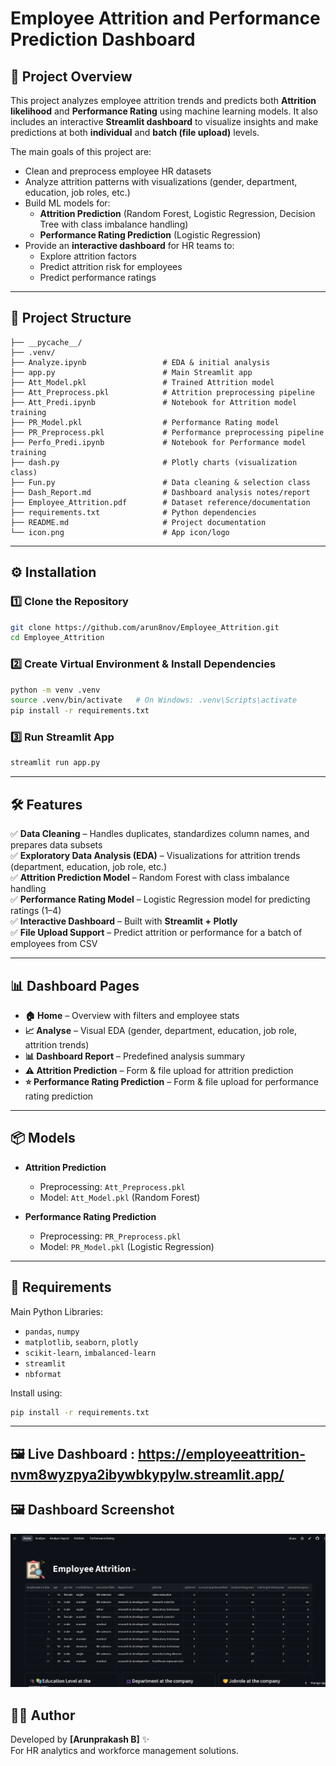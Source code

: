 # Employee Attrition and Performance Prediction Dashboard  

## 📌 Project Overview  
This project analyzes employee attrition trends and predicts both **Attrition likelihood** and **Performance Rating** using machine learning models. It also includes an interactive **Streamlit dashboard** to visualize insights and make predictions at both **individual** and **batch (file upload)** levels.  

The main goals of this project are:  
- Clean and preprocess employee HR datasets  
- Analyze attrition patterns with visualizations (gender, department, education, job roles, etc.)  
- Build ML models for:  
  - **Attrition Prediction** (Random Forest, Logistic Regression, Decision Tree with class imbalance handling)  
  - **Performance Rating Prediction** (Logistic Regression)  
- Provide an **interactive dashboard** for HR teams to:  
  - Explore attrition factors  
  - Predict attrition risk for employees  
  - Predict performance ratings  

---

## 📂 Project Structure  

```
├── __pycache__/  
├── .venv/  
├── Analyze.ipynb                 # EDA & initial analysis  
├── app.py                        # Main Streamlit app  
├── Att_Model.pkl                 # Trained Attrition model  
├── Att_Preprocess.pkl            # Attrition preprocessing pipeline  
├── Att_Predi.ipynb               # Notebook for Attrition model training  
├── PR_Model.pkl                  # Performance Rating model  
├── PR_Preprocess.pkl             # Performance preprocessing pipeline  
├── Perfo_Predi.ipynb             # Notebook for Performance model training  
├── dash.py                       # Plotly charts (visualization class)  
├── Fun.py                        # Data cleaning & selection class  
├── Dash_Report.md                # Dashboard analysis notes/report  
├── Employee_Attrition.pdf        # Dataset reference/documentation  
├── requirements.txt              # Python dependencies  
├── README.md                     # Project documentation  
└── icon.png                      # App icon/logo  
```

---

## ⚙️ Installation  

### 1️⃣ Clone the Repository  
```bash
git clone https://github.com/arun8nov/Employee_Attrition.git
cd Employee_Attrition
```

### 2️⃣ Create Virtual Environment & Install Dependencies  
```bash
python -m venv .venv
source .venv/bin/activate   # On Windows: .venv\Scripts\activate
pip install -r requirements.txt
```

### 3️⃣ Run Streamlit App  
```bash
streamlit run app.py
```

---

## 🛠️ Features  

✅ **Data Cleaning** – Handles duplicates, standardizes column names, and prepares data subsets  
✅ **Exploratory Data Analysis (EDA)** – Visualizations for attrition trends (department, education, job role, etc.)  
✅ **Attrition Prediction Model** – Random Forest with class imbalance handling  
✅ **Performance Rating Model** – Logistic Regression model for predicting ratings (1–4)  
✅ **Interactive Dashboard** – Built with **Streamlit + Plotly**  
✅ **File Upload Support** – Predict attrition or performance for a batch of employees from CSV  

---

## 📊 Dashboard Pages  

- **🏠 Home** – Overview with filters and employee stats  
- **📈 Analyse** – Visual EDA (gender, department, education, job role, attrition trends)  
- **📊 Dashboard Report** – Predefined analysis summary  
- **⚠️ Attrition Prediction** – Form & file upload for attrition prediction  
- **⭐ Performance Rating Prediction** – Form & file upload for performance rating prediction  

---

## 📦 Models  

- **Attrition Prediction**  
  - Preprocessing: `Att_Preprocess.pkl`  
  - Model: `Att_Model.pkl` (Random Forest)  

- **Performance Rating Prediction**  
  - Preprocessing: `PR_Preprocess.pkl`  
  - Model: `PR_Model.pkl` (Logistic Regression)  

---

## 📌 Requirements  

Main Python Libraries:  
- `pandas`, `numpy`  
- `matplotlib`, `seaborn`, `plotly`  
- `scikit-learn`, `imbalanced-learn`  
- `streamlit`  
- `nbformat`  

Install using:  
```bash
pip install -r requirements.txt
```
---
## 🖼️ Live Dashboard : https://employeeattrition-nvm8wyzpya2ibywbkypylw.streamlit.app/

## 🖼️ Dashboard Screenshot
![image](SS.png)

## 👨‍💻 Author  
Developed by **[Arunprakash B]** ✨  
For HR analytics and workforce management solutions.  

